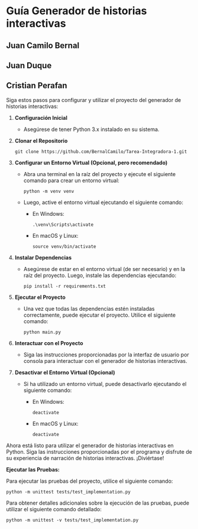 # Guía Generador de historias interactivas

## Juan Camilo Bernal
## Juan Duque
## Cristian Perafan

Siga estos pasos para configurar y utilizar el proyecto del generador de historias interactivas:

1. **Configuración Inicial**

   - Asegúrese de tener Python 3.x instalado en su sistema.

2. **Clonar el Repositorio**

   ``` 
   git clone https://github.com/BernalCamilo/Tarea-Integradora-1.git 
   ```

3. **Configurar un Entorno Virtual (Opcional, pero recomendado)**

   - Abra una terminal en la raíz del proyecto y ejecute el siguiente comando para crear un entorno virtual:
   
     ```
     python -m venv venv
     ```

   - Luego, active el entorno virtual ejecutando el siguiente comando:

     - En Windows:

       ```
       .\venv\Scripts\activate
       ```

     - En macOS y Linux:

       ```
       source venv/bin/activate
       ```

4. **Instalar Dependencias**

   - Asegúrese de estar en el entorno virtual (de ser necesario) y en la raíz del proyecto. Luego, instale las dependencias ejecutando:

     ```
     pip install -r requirements.txt
     ```

5. **Ejecutar el Proyecto**

   - Una vez que todas las dependencias estén instaladas correctamente, puede ejecutar el proyecto. Utilice el siguiente comando:

     ```
     python main.py
     ```

6. **Interactuar con el Proyecto**

   - Siga las instrucciones proporcionadas por la interfaz de usuario por consola para interactuar con el generador de historias interactivas.


7. **Desactivar el Entorno Virtual (Opcional)**

   - Si ha utilizado un entorno virtual, puede desactivarlo ejecutando el siguiente comando:

     - En Windows:

       ```
       deactivate
       ```

     - En macOS y Linux:

       ```
       deactivate
       ```

Ahora está listo para utilizar el generador de historias interactivas en Python. Siga las instrucciones proporcionadas por el programa y disfrute de su experiencia de narración de historias interactivas. ¡Diviértase!


**Ejecutar las Pruebas:**

Para ejecutar las pruebas del proyecto, utilice el siguiente comando:
  ```
  python -m unittest tests/test_implementation.py
  ```
Para obtener detalles adicionales sobre la ejecución de las pruebas, puede utilizar el siguiente comando detallado:

  ```
  python -m unittest -v tests/test_implementation.py
  ```
